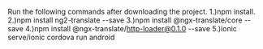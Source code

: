  Run the following commands after downloading the project.
  1.)npm install.
  2.)npm install ng2-translate --save
  3.)npm install @ngx-translate/core --save
  4.)npm install @ngx-translate/http-loader@0.1.0 --save
  5.)ionic serve/ionic cordova run android
 
